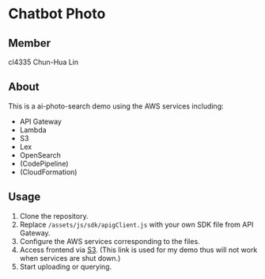 # Chatbot Photo #

## Member ##
cl4335
Chun-Hua Lin

## About ##

This is a ai-photo-search demo using the AWS services including:
* API Gateway
* Lambda
* S3
* Lex
* OpenSearch
* (CodePipeline)
* (CloudFormation)

## Usage ##

1. Clone the repository.
2. Replace `/assets/js/sdk/apigClient.js` with your own SDK file from API
   Gateway.
3. Configure the AWS services corresponding to the files.
4. Access frontend via [S3](http://spring-2023-cloud-photo-search-frontend.s3-website-us-east-1.amazonaws.com/chat.html). (This link is used for my demo thus will not work when services are shut down.)
4. Start uploading or querying.
